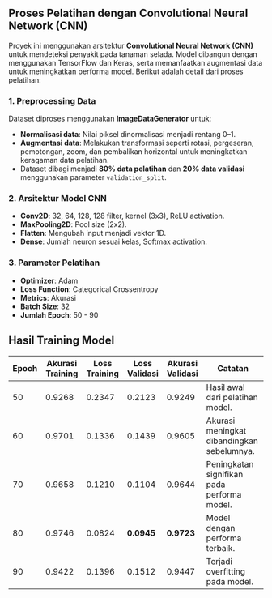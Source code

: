 
## Proses Pelatihan dengan Convolutional Neural Network (CNN)

Proyek ini menggunakan arsitektur **Convolutional Neural Network (CNN)** untuk mendeteksi penyakit pada tanaman selada. Model dibangun dengan menggunakan TensorFlow dan Keras, serta memanfaatkan augmentasi data untuk meningkatkan performa model. Berikut adalah detail dari proses pelatihan:

### 1. **Preprocessing Data**
Dataset diproses menggunakan **ImageDataGenerator** untuk:
- **Normalisasi data**: Nilai piksel dinormalisasi menjadi rentang 0–1.
- **Augmentasi data**: Melakukan transformasi seperti rotasi, pergeseran, pemotongan, zoom, dan pembalikan horizontal untuk meningkatkan keragaman data pelatihan.
- Dataset dibagi menjadi **80% data pelatihan** dan **20% data validasi** menggunakan parameter `validation_split`.

### 2. **Arsitektur Model CNN**

- **Conv2D**: 32, 64, 128, 128 filter, kernel (3x3), ReLU activation.  
- **MaxPooling2D**: Pool size (2x2).  
- **Flatten**: Mengubah input menjadi vektor 1D.  
- **Dense**: Jumlah neuron sesuai kelas, Softmax activation.  


### 3. **Parameter Pelatihan**
- **Optimizer**: Adam
- **Loss Function**: Categorical Crossentropy
- **Metrics**: Akurasi
- **Batch Size**: 32
- **Jumlah Epoch**: 50 - 90
## Hasil Training Model

| **Epoch** | **Akurasi Training** | **Loss Training** | **Loss Validasi** | **Akurasi Validasi** | **Catatan**                     |
|-----------|-----------------------|-------------------|-------------------|-----------------------|----------------------------------|
| 50        | 0.9268               | 0.2347            | 0.2123            | 0.9249                | Hasil awal dari pelatihan model. |
| 60        | 0.9701               | 0.1336            | 0.1439            | 0.9605                | Akurasi meningkat dibandingkan sebelumnya. |
| 70        | 0.9658               | 0.1210            | 0.1104            | 0.9644                | Peningkatan signifikan pada performa model. |
| 80        | 0.9746               | 0.0824            | **0.0945**        | **0.9723**            | Model dengan performa terbaik. |
| 90        | 0.9422               | 0.1396            | 0.1512            | 0.9447                | Terjadi overfitting pada model. |

